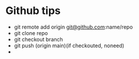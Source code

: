 # Github tips
- git remote add origin git@github.com:name/repo
- git clone repo
- git checkout branch
- git push (origin main)(if checkouted, noneed)
- 